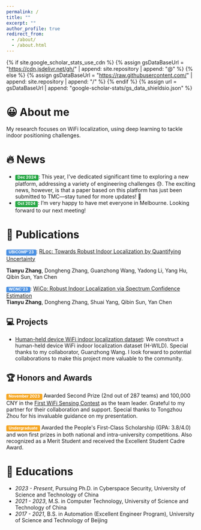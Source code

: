 ```yaml
---
permalink: /
title: ""
excerpt: ""
author_profile: true
redirect_from: 
  - /about/
  - /about.html
---
```


{% if site.google_scholar_stats_use_cdn %}
{% assign gsDataBaseUrl = "https://cdn.jsdelivr.net/gh/" | append: site.repository | append: "@" %}
{% else %}
{% assign gsDataBaseUrl = "https://raw.githubusercontent.com/" | append: site.repository | append: "/" %}
{% endif %}
{% assign url = gsDataBaseUrl | append: "google-scholar-stats/gs_data_shieldsio.json" %}

<style>
.label-paper {
    background-color: #4A90E2; /* Muted sky blue */
}

.label-conf {
    background-color: #4A90E2; /* Soft amber yellow */
}

.label-time {
    background-color: #F5A623; /* Light gray */
}
.label {
    display: inline-block;
    padding: 0.2em 0.6em 0.3em;
    font-size: 75%;
    font-weight: 700;
    line-height: 1;
    color: #fff;
    text-align: center;
    white-space: nowrap;
    vertical-align: baseline;
    border-radius: 0.25em;
}

.label-update {
    background-color: #28a745;  /* Green background */
    color: #ffffff;  /* White text */
}

/* .label {
    display: inline;
    padding: .2em .6em .3em;
    padding-top: 0.2em;
    padding-right: 0.6em;
    padding-bottom: 0.3em;
    padding-left: 0.6em;
    font-size: 80%;
    font-weight: bold;
    line-height: 1;
    color: #fff;
    text-align: center;
    white-space: nowrap;
    vertical-align: baseline;
    border-radius: .4em;
} */
</style>


<span class='anchor' id='about-me'></span>

# &#128512; About me
My research focuses on WiFi localization, using deep learning to tackle indoor positioning challenges.

<!-- My research interest includes neural machine translation and computer vision. I have published more than 100 papers at the top international AI conferences with total <a href='https://scholar.google.com/citations?user=DhtAFkwAAAAJ'>google scholar citations <strong><span id='total_cit'>260000+</span></strong></a> (You can also use google scholar badge <a href='https://scholar.google.com/citations?user=DhtAFkwAAAAJ'><img src="https://img.shields.io/endpoint?url={{ url | url_encode }}&logo=Google%20Scholar&labelColor=f6f6f6&color=9cf&style=flat&label=citations"></a>). -->


# 🔥 News
- <span class='label label-update'>Dec 2024</span>:
This year, I've dedicated significant time to exploring a new platform, addressing a variety of engineering challenges 😓.
The exciting news, however, is that a paper based on this platform has just been submitted to TMC—stay tuned for more updates! 🎉
- <span class='label label-update'>Oct 2024</span>:
I’m very happy to have met everyone in Melbourne. Looking forward to our next meeting!


# &#128209; Publications

<span class = 'label label-conf'>UBICOMP'23</span>: [RLoc: Towards Robust Indoor Localization by Quantifying Uncertainty](https://dl.acm.org/doi/abs/10.1145/3631437) 

**Tianyu Zhang**, Dongheng Zhang, Guanzhong Wang, Yadong Li, Yang Hu, Qibin Sun, Yan Chen

<span class = 'label label-conf'>WCNC'23</span>: [WiCo: Robust Indoor Localization via Spectrum Confidence Estimation](https://ieeexplore.ieee.org/abstract/document/10118725/)  
**Tianyu Zhang**, Dongheng Zhang, Shuai Yang, Qibin Sun, Yan Chen

## &#128187; Projects

- [Human-held device WiFi indoor localization dataset](https://github.com/H-WILD/human_held_device_wifi_indoor_localization_dataset): We construct a human-held device WiFi indoor localization dataset (H-WILD). Special thanks to my collaborator, Guanzhong Wang. I look forward to potential collaborations to make this project more valuable to the community.

## &#127942; Honors and Awards

<span class = 'label label-time'> November 2023 </span> Awarded Second Prize (2nd out of 287 teams) and 100,000 CNY in the [First WiFi Sensing Contest](https://www.chaspark.com/#/live/941113361357037568?anchorV=946512265287860224&multi=zh) as the team leader. Grateful to my partner for their collaboration and support. Special thanks to Tongzhou Zhou for his invaluable guidance on my presentation.

<span class = 'label label-time'> Undergraduate </span> Awarded the People's First-Class Scholarship (GPA: 3.8/4.0) and won first prizes in both national and intra-university competitions. Also recognized as a Merit Student and received the Excellent Student Cadre Award.  


# 📖 Educations
- *2023 - Present*, Pursuing Ph.D. in Cyberspace Security, University of Science and Technology of China
- *2021 - 2023*, M.S. in Computer Technology, University of Science and Technology of China
- *2017 - 2021*, B.S. in Automation (Excellent Engineer Program), University of Science and Technology of Beijing


<!-- # 💬 Invited Talks
- *2021.06*, Lorem ipsum dolor sit amet, consectetur adipiscing elit. Vivamus ornare aliquet ipsum, ac tempus justo dapibus sit amet. 
- *2021.03*, Lorem ipsum dolor sit amet, consectetur adipiscing elit. Vivamus ornare aliquet ipsum, ac tempus justo dapibus sit amet.  \| [\[video\]](https://github.com/)

# 💻 Internships
- *2019.05 - 2020.02*, [Lorem](https://github.com/), China. -->